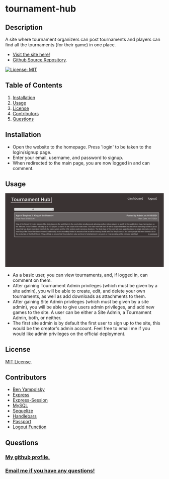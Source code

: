 # tournament-hub

## Description
A site where tournament organizers can post tournaments and players can find all the tournaments (for their game) in one place.

* [Visit the site here!](https://pacific-gorge-71355.herokuapp.com/)
* [Github Source Repository](https://github.com/byampols/tournament-hub).

[![License: MIT](https://img.shields.io/badge/License-MIT-yellow.svg)](https://opensource.org/licenses/MIT)

## Table of Contents
1. [Installation](#installation)
2. [Usage](#usage)
3. [License](#license)
4. [Contributors](#contributors)
5. [Questions](#questions)

## Installation
* Open the website to the homepage. Press 'login' to be taken to the login/signup page.
* Enter your email, username, and password to signup.
* When redirected to the main page, you are now logged in and can comment.

## Usage

![Tournament Hub](/public/images/screenshot.png)

* As a basic user, you can view tournaments, and, if logged in, can comment on them.
* After gaining Tournament Admin privileges (which must be given by a site admin), you will be able to create, edit, and delete your own tournaments, as well as add downloads as attachments to them.
* After gaining Site Admin privileges (which must be given by a site admin), you will be able to give users admin privileges, and add new games to the site. A user can be either a Site Admin, a Tournament Admin, both, or neither.
* The first site admin is by default the first user to sign up to the site, this would be the creator's admin account. Feel free to email me if you would like admin privileges on the official deployment.

## License

[MIT License](https://opensource.org/licenses/MIT).

## Contributors
* [Ben Yampolsky](github.com/byampols)
* [Express](https://expressjs.com/)
* [Express-Session](https://www.npmjs.com/package/express-session)
* [MySQL](https://www.mysql.com/)
* [Sequelize](https://sequelize.org/)
* [Handlebars](https://handlebarsjs.com/)
* [Passport](http://www.passportjs.org/)
* [Logout Function](https://github.com/jaredhanson/passport/issues/246#issuecomment-65069493)

## Questions
### [My github profile.](https://github.com/byampols)
### [Email me if you have any questions!](byampols@alumni.cmu.edu)
